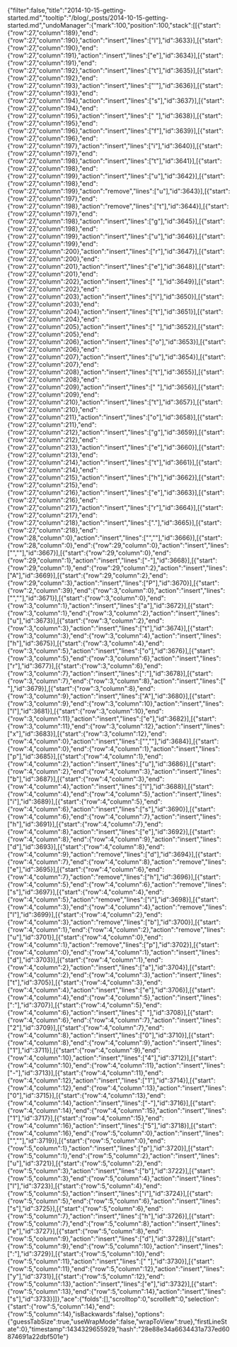 {"filter":false,"title":"2014-10-15-getting-started.md","tooltip":"/blog/_posts/2014-10-15-getting-started.md","undoManager":{"mark":100,"position":100,"stack":[[{"start":{"row":27,"column":189},"end":{"row":27,"column":190},"action":"insert","lines":["l"],"id":3633}],[{"start":{"row":27,"column":190},"end":{"row":27,"column":191},"action":"insert","lines":["e"],"id":3634}],[{"start":{"row":27,"column":191},"end":{"row":27,"column":192},"action":"insert","lines":["t"],"id":3635}],[{"start":{"row":27,"column":192},"end":{"row":27,"column":193},"action":"insert","lines":["'"],"id":3636}],[{"start":{"row":27,"column":193},"end":{"row":27,"column":194},"action":"insert","lines":["s"],"id":3637}],[{"start":{"row":27,"column":194},"end":{"row":27,"column":195},"action":"insert","lines":[" "],"id":3638}],[{"start":{"row":27,"column":195},"end":{"row":27,"column":196},"action":"insert","lines":["f"],"id":3639}],[{"start":{"row":27,"column":196},"end":{"row":27,"column":197},"action":"insert","lines":["i"],"id":3640}],[{"start":{"row":27,"column":197},"end":{"row":27,"column":198},"action":"insert","lines":["t"],"id":3641}],[{"start":{"row":27,"column":198},"end":{"row":27,"column":199},"action":"insert","lines":["u"],"id":3642}],[{"start":{"row":27,"column":198},"end":{"row":27,"column":199},"action":"remove","lines":["u"],"id":3643}],[{"start":{"row":27,"column":197},"end":{"row":27,"column":198},"action":"remove","lines":["t"],"id":3644}],[{"start":{"row":27,"column":197},"end":{"row":27,"column":198},"action":"insert","lines":["g"],"id":3645}],[{"start":{"row":27,"column":198},"end":{"row":27,"column":199},"action":"insert","lines":["u"],"id":3646}],[{"start":{"row":27,"column":199},"end":{"row":27,"column":200},"action":"insert","lines":["r"],"id":3647}],[{"start":{"row":27,"column":200},"end":{"row":27,"column":201},"action":"insert","lines":["e"],"id":3648}],[{"start":{"row":27,"column":201},"end":{"row":27,"column":202},"action":"insert","lines":[" "],"id":3649}],[{"start":{"row":27,"column":202},"end":{"row":27,"column":203},"action":"insert","lines":["i"],"id":3650}],[{"start":{"row":27,"column":203},"end":{"row":27,"column":204},"action":"insert","lines":["t"],"id":3651}],[{"start":{"row":27,"column":204},"end":{"row":27,"column":205},"action":"insert","lines":[" "],"id":3652}],[{"start":{"row":27,"column":205},"end":{"row":27,"column":206},"action":"insert","lines":["o"],"id":3653}],[{"start":{"row":27,"column":206},"end":{"row":27,"column":207},"action":"insert","lines":["u"],"id":3654}],[{"start":{"row":27,"column":207},"end":{"row":27,"column":208},"action":"insert","lines":["t"],"id":3655}],[{"start":{"row":27,"column":208},"end":{"row":27,"column":209},"action":"insert","lines":[" "],"id":3656}],[{"start":{"row":27,"column":209},"end":{"row":27,"column":210},"action":"insert","lines":["t"],"id":3657}],[{"start":{"row":27,"column":210},"end":{"row":27,"column":211},"action":"insert","lines":["o"],"id":3658}],[{"start":{"row":27,"column":211},"end":{"row":27,"column":212},"action":"insert","lines":["g"],"id":3659}],[{"start":{"row":27,"column":212},"end":{"row":27,"column":213},"action":"insert","lines":["e"],"id":3660}],[{"start":{"row":27,"column":213},"end":{"row":27,"column":214},"action":"insert","lines":["t"],"id":3661}],[{"start":{"row":27,"column":214},"end":{"row":27,"column":215},"action":"insert","lines":["h"],"id":3662}],[{"start":{"row":27,"column":215},"end":{"row":27,"column":216},"action":"insert","lines":["e"],"id":3663}],[{"start":{"row":27,"column":216},"end":{"row":27,"column":217},"action":"insert","lines":["r"],"id":3664}],[{"start":{"row":27,"column":217},"end":{"row":27,"column":218},"action":"insert","lines":["."],"id":3665}],[{"start":{"row":27,"column":218},"end":{"row":28,"column":0},"action":"insert","lines":["",""],"id":3666}],[{"start":{"row":28,"column":0},"end":{"row":29,"column":0},"action":"insert","lines":["",""],"id":3667}],[{"start":{"row":29,"column":0},"end":{"row":29,"column":1},"action":"insert","lines":["-"],"id":3668}],[{"start":{"row":29,"column":1},"end":{"row":29,"column":2},"action":"insert","lines":["A"],"id":3669}],[{"start":{"row":29,"column":2},"end":{"row":29,"column":3},"action":"insert","lines":["P"],"id":3670}],[{"start":{"row":2,"column":39},"end":{"row":3,"column":0},"action":"insert","lines":["",""],"id":3671}],[{"start":{"row":3,"column":0},"end":{"row":3,"column":1},"action":"insert","lines":["a"],"id":3672}],[{"start":{"row":3,"column":1},"end":{"row":3,"column":2},"action":"insert","lines":["u"],"id":3673}],[{"start":{"row":3,"column":2},"end":{"row":3,"column":3},"action":"insert","lines":["t"],"id":3674}],[{"start":{"row":3,"column":3},"end":{"row":3,"column":4},"action":"insert","lines":["h"],"id":3675}],[{"start":{"row":3,"column":4},"end":{"row":3,"column":5},"action":"insert","lines":["o"],"id":3676}],[{"start":{"row":3,"column":5},"end":{"row":3,"column":6},"action":"insert","lines":["r"],"id":3677}],[{"start":{"row":3,"column":6},"end":{"row":3,"column":7},"action":"insert","lines":[":"],"id":3678}],[{"start":{"row":3,"column":7},"end":{"row":3,"column":8},"action":"insert","lines":[" "],"id":3679}],[{"start":{"row":3,"column":8},"end":{"row":3,"column":9},"action":"insert","lines":["A"],"id":3680}],[{"start":{"row":3,"column":9},"end":{"row":3,"column":10},"action":"insert","lines":["l"],"id":3681}],[{"start":{"row":3,"column":10},"end":{"row":3,"column":11},"action":"insert","lines":["e"],"id":3682}],[{"start":{"row":3,"column":11},"end":{"row":3,"column":12},"action":"insert","lines":["x"],"id":3683}],[{"start":{"row":3,"column":12},"end":{"row":4,"column":0},"action":"insert","lines":["",""],"id":3684}],[{"start":{"row":4,"column":0},"end":{"row":4,"column":1},"action":"insert","lines":["p"],"id":3685}],[{"start":{"row":4,"column":1},"end":{"row":4,"column":2},"action":"insert","lines":["u"],"id":3686}],[{"start":{"row":4,"column":2},"end":{"row":4,"column":3},"action":"insert","lines":["b"],"id":3687}],[{"start":{"row":4,"column":3},"end":{"row":4,"column":4},"action":"insert","lines":["l"],"id":3688}],[{"start":{"row":4,"column":4},"end":{"row":4,"column":5},"action":"insert","lines":["i"],"id":3689}],[{"start":{"row":4,"column":5},"end":{"row":4,"column":6},"action":"insert","lines":["s"],"id":3690}],[{"start":{"row":4,"column":6},"end":{"row":4,"column":7},"action":"insert","lines":["h"],"id":3691}],[{"start":{"row":4,"column":7},"end":{"row":4,"column":8},"action":"insert","lines":["e"],"id":3692}],[{"start":{"row":4,"column":8},"end":{"row":4,"column":9},"action":"insert","lines":["d"],"id":3693}],[{"start":{"row":4,"column":8},"end":{"row":4,"column":9},"action":"remove","lines":["d"],"id":3694}],[{"start":{"row":4,"column":7},"end":{"row":4,"column":8},"action":"remove","lines":["e"],"id":3695}],[{"start":{"row":4,"column":6},"end":{"row":4,"column":7},"action":"remove","lines":["h"],"id":3696}],[{"start":{"row":4,"column":5},"end":{"row":4,"column":6},"action":"remove","lines":["s"],"id":3697}],[{"start":{"row":4,"column":4},"end":{"row":4,"column":5},"action":"remove","lines":["i"],"id":3698}],[{"start":{"row":4,"column":3},"end":{"row":4,"column":4},"action":"remove","lines":["l"],"id":3699}],[{"start":{"row":4,"column":2},"end":{"row":4,"column":3},"action":"remove","lines":["b"],"id":3700}],[{"start":{"row":4,"column":1},"end":{"row":4,"column":2},"action":"remove","lines":["u"],"id":3701}],[{"start":{"row":4,"column":0},"end":{"row":4,"column":1},"action":"remove","lines":["p"],"id":3702}],[{"start":{"row":4,"column":0},"end":{"row":4,"column":1},"action":"insert","lines":["d"],"id":3703}],[{"start":{"row":4,"column":1},"end":{"row":4,"column":2},"action":"insert","lines":["a"],"id":3704}],[{"start":{"row":4,"column":2},"end":{"row":4,"column":3},"action":"insert","lines":["t"],"id":3705}],[{"start":{"row":4,"column":3},"end":{"row":4,"column":4},"action":"insert","lines":["e"],"id":3706}],[{"start":{"row":4,"column":4},"end":{"row":4,"column":5},"action":"insert","lines":[":"],"id":3707}],[{"start":{"row":4,"column":5},"end":{"row":4,"column":6},"action":"insert","lines":[" "],"id":3708}],[{"start":{"row":4,"column":6},"end":{"row":4,"column":7},"action":"insert","lines":["2"],"id":3709}],[{"start":{"row":4,"column":7},"end":{"row":4,"column":8},"action":"insert","lines":["0"],"id":3710}],[{"start":{"row":4,"column":8},"end":{"row":4,"column":9},"action":"insert","lines":["1"],"id":3711}],[{"start":{"row":4,"column":9},"end":{"row":4,"column":10},"action":"insert","lines":["4"],"id":3712}],[{"start":{"row":4,"column":10},"end":{"row":4,"column":11},"action":"insert","lines":["-"],"id":3713}],[{"start":{"row":4,"column":11},"end":{"row":4,"column":12},"action":"insert","lines":["1"],"id":3714}],[{"start":{"row":4,"column":12},"end":{"row":4,"column":13},"action":"insert","lines":["0"],"id":3715}],[{"start":{"row":4,"column":13},"end":{"row":4,"column":14},"action":"insert","lines":["-"],"id":3716}],[{"start":{"row":4,"column":14},"end":{"row":4,"column":15},"action":"insert","lines":["1"],"id":3717}],[{"start":{"row":4,"column":15},"end":{"row":4,"column":16},"action":"insert","lines":["5"],"id":3718}],[{"start":{"row":4,"column":16},"end":{"row":5,"column":0},"action":"insert","lines":["",""],"id":3719}],[{"start":{"row":5,"column":0},"end":{"row":5,"column":1},"action":"insert","lines":["p"],"id":3720}],[{"start":{"row":5,"column":1},"end":{"row":5,"column":2},"action":"insert","lines":["u"],"id":3721}],[{"start":{"row":5,"column":2},"end":{"row":5,"column":3},"action":"insert","lines":["b"],"id":3722}],[{"start":{"row":5,"column":3},"end":{"row":5,"column":4},"action":"insert","lines":["l"],"id":3723}],[{"start":{"row":5,"column":4},"end":{"row":5,"column":5},"action":"insert","lines":["i"],"id":3724}],[{"start":{"row":5,"column":5},"end":{"row":5,"column":6},"action":"insert","lines":["s"],"id":3725}],[{"start":{"row":5,"column":6},"end":{"row":5,"column":7},"action":"insert","lines":["h"],"id":3726}],[{"start":{"row":5,"column":7},"end":{"row":5,"column":8},"action":"insert","lines":["e"],"id":3727}],[{"start":{"row":5,"column":8},"end":{"row":5,"column":9},"action":"insert","lines":["d"],"id":3728}],[{"start":{"row":5,"column":9},"end":{"row":5,"column":10},"action":"insert","lines":[":"],"id":3729}],[{"start":{"row":5,"column":10},"end":{"row":5,"column":11},"action":"insert","lines":[" "],"id":3730}],[{"start":{"row":5,"column":11},"end":{"row":5,"column":12},"action":"insert","lines":["y"],"id":3731}],[{"start":{"row":5,"column":12},"end":{"row":5,"column":13},"action":"insert","lines":["e"],"id":3732}],[{"start":{"row":5,"column":13},"end":{"row":5,"column":14},"action":"insert","lines":["s"],"id":3733}]]},"ace":{"folds":[],"scrolltop":0,"scrollleft":0,"selection":{"start":{"row":5,"column":14},"end":{"row":5,"column":14},"isBackwards":false},"options":{"guessTabSize":true,"useWrapMode":false,"wrapToView":true},"firstLineState":0},"timestamp":1434329655929,"hash":"28e88e34a6634431a737ed60874691a22dbf501e"}